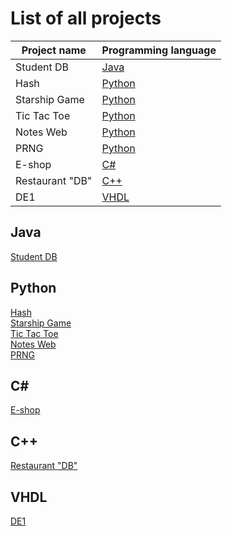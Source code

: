 # List of all projects
| Project name  | Programming language |
| ------------- | ------------- |
| Student DB  | [Java](#java)  |
| Hash  | [Python](#python)  |
| Starship Game  | [Python](#python)  |
| Tic Tac Toe  | [Python](#python)  |
|Notes Web  | [Python](#python)  |
| PRNG  | [Python](#python)  |
| E-shop  | [C#](#c#)  |
| Restaurant "DB"  | [C++](#c++)  |
| DE1  | [VHDL](#vhdl)  |
## Java
[Student DB](https://github.com/bohus98/JavaProjekt) <br />
## Python
[Hash](https://github.com/bohus98/dd-pp-12mistny-hash) <br />
[Starship Game](https://github.com/bohus98/PyGame) <br />
[Tic Tac Toe](https://github.com/bohus98/Tic-Tac-Toe) <br />
[Notes Web](https://github.com/bohus98/Flask-Web) <br />
[PRNG](https://github.com/bohus98/AKR-KeyGenerator) <br />
## C#
[E-shop](https://github.com/bohus98/PePe-Shop-Final) <br />
## C++
[Restaurant "DB"](https://github.com/bohus98/Databaze-Restauraci) <br />
## VHDL
[DE1](https://github.com/bohus98/digital-electronics-1) <br />
